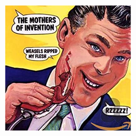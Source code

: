 ![](https://github.com/nondejus/bemoeigurus-at-work/blob/main/clienten/2002/drugshulpverlener/lipsch%20hth/51pc4Wa3gIL._SY400_.jpg)
